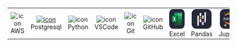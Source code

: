 <table>
  <tr>
    <td align="center" width="96">
      <img src="https://skillicons.dev/icons?i=aws" alt="icon" width="45" height="45" />
      <br>AWS
    </td>
    <td align="center" width="96">
      <a href="#macropower-tech">
        <img src="https://skillicons.dev/icons?i=postgresql" alt="icon" width="45" height="45" />
      </a>
      <br>Postgresql
    </td>
    <td align="center" width="96">
      <img src="https://skillicons.dev/icons?i=py" alt="icon" width="45" height="45" />
      <br>Python
    </td>
    <td align="center" width="96">
      <img src="https://skillicons.dev/icons?i=vscode" alt="icon" width="45" height="45" />
      <br>VSCode
    </td>
    <td align="center" width="96">
      <img src="https://skillicons.dev/icons?i=git" alt="icon" width="45" height="45" />
      <br>Git
    </td>
    <td align="center" width="96">
      <img src="https://skillicons.dev/icons?i=github" alt="icon" width="45" height="45" />
      <br>GitHub
    </td>
    <td align="center" width="96">
      <img src="https://raw.githubusercontent.com/LelouchFR/skill-icons/9f5d7e4f9f05149fb51ff48f8f64fef30f6f58a1/assets/excel-auto.svg" alt="icon" width="45" height="45" />
      <br>Excel
    </td>
    <td align="center" width="96">
      <img src="https://raw.githubusercontent.com/LelouchFR/skill-icons/9f5d7e4f9f05149fb51ff48f8f64fef30f6f58a1/assets/pandas-auto.svg" alt="icon" width="45" height="45" />
      <br>Pandas
    </td>
    <td align="center" width="96">
      <img src="https://raw.githubusercontent.com/LelouchFR/skill-icons/9f5d7e4f9f05149fb51ff48f8f64fef30f6f58a1/assets/jupyter-auto.svg" alt="icon" width="45" height="45" />
      <br>Jupyter
    </td>
  </tr>
</table>
